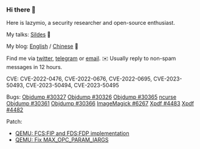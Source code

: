 ### Hi there 👋

<!--
**wtdcode/wtdcode** is a ✨ _special_ ✨ repository because its `README.md` (this file) appears on your GitHub profile.

Here are some ideas to get you started:

- 🔭 I’m currently working on ...
- 🌱 I’m currently learning ...
- 👯 I’m looking to collaborate on ...
- 🤔 I’m looking for help with ...
- 💬 Ask me about ...
- 📫 How to reach me: ...
- 😄 Pronouns: ...
- ⚡ Fun fact: ...
-->

Here is lazymio, a security researcher and open-source enthusiast.

My talks: [Sildes](https://github.com/wtdcode/mytalks) 📜

My blog: [English](https://blog.lazym.io) / [Chinese](https://blog.ihomura.cn) 📝

Find me via [twitter](https://twitter.com/pwnedmio), [telegram](https://t.me/lazymio) or [email](mailto:mio@lazym.io). ✉️ Usually reply to non-spam messages in 12 hours.

CVE: CVE-2022-0476, CVE-2022-0676, CVE-2022-0695, CVE-2023-50493, CVE-2023-50494, CVE-2023-50495

Bugs: [Objdump #30327](https://sourceware.org/bugzilla/show_bug.cgi?id=30327) [Objdump #30326](https://sourceware.org/bugzilla/show_bug.cgi?id=30326) [Objdump #30365](https://sourceware.org/bugzilla/show_bug.cgi?id=30365) [ncurse](https://lists.gnu.org/archive/html/bug-ncurses/2023-04/msg00020.html) [Objdump #30361](https://sourceware.org/bugzilla/show_bug.cgi?id=30361) [Objdump #30366](https://sourceware.org/bugzilla/show_bug.cgi?id=30366) [ImageMagick #6267](https://github.com/ImageMagick/ImageMagick/issues/6267) [Xpdf #4483](https://forum.xpdfreader.com/viewtopic.php?p=44483) [Xpdf #4482](https://forum.xpdfreader.com/viewtopic.php?p=44482)

Patch:

- [QEMU: FCS:FIP and FDS:FDP implementation](https://github.com/qemu/qemu/commit/84abdd7d271c2df69a9d394be093efd885da7a4c)
- [QEMU: Fix MAX_OPC_PARAM_IARGS](https://github.com/qemu/qemu/commit/0166feda3257b5987be62566ad1f421c6527ba67)
